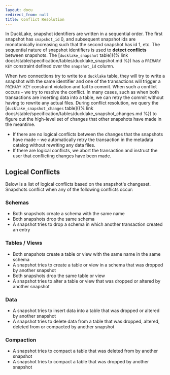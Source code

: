 ```yaml
---
layout: docu
redirect_from: null
title: Conflict Resolution
---
```


In DuckLake, snapshot identifiers are written in a sequential order.
The first snapshot has `snapshot_id` 0, and subsequent snapshot ids are monotonically increasing such that the second snapshot has id 1, etc.
The sequential nature of snapshot identifiers is used to **detect conflicts** between snapshots. The [`ducklake_snapshot` table]({% link docs/stable/specification/tables/ducklake_snapshot.md %}) has a `PRIMARY KEY` constraint defined over the `snapshot_id` column.

When two connections try to write to a `ducklake` table, they will try to write a snapshot with the same identifier and one of the transactions will trigger a `PRIMARY KEY` constraint violation and fail to commit.
When such a conflict occurs – we try to resolve the conflict. In many cases, such as when both transactions are inserting data into a table, we can retry the commit without having to rewrite any actual files.
During conflict resolution, we query the [`ducklake_snapshot_changes` table]({% link docs/stable/specification/tables/ducklake_snapshot_changes.md %}) to figure out the high-level set of changes that other snapshots have made in the meantime.

* If there are no logical conflicts between the changes that the snapshots have made – we automatically retry the transaction in the metadata catalog without rewriting any data files.
* If there are logical conflicts, we abort the transaction and instruct the user that conflicting changes have been made.

## Logical Conflicts

Below is a list of logical conflicts based on the snapshot's changeset. Snapshots conflict when any of the following conflicts occur:

### Schemas

* Both snapshots create a schema with the same name
* Both snapshots drop the same schema
* A snapshot tries to drop a schema in which another transaction created an entry

### Tables / Views

* Both snapshots create a table or view with the same name in the same schema
* A snapshot tries to create a table or view in a schema that was dropped by another snapshot
* Both snapshots drop the same table or view
* A snapshot tries to alter a table or view that was dropped or altered by another snapshot

### Data

* A snapshot tries to insert data into a table that was dropped or altered by another snapshot
* A snapshot tries to delete data from a table that was dropped, altered, deleted from or compacted by another snapshot

### Compaction

* A snapshot tries to compact a table that was deleted from by another snapshot
* A snapshot tries to compact a table that was dropped by another snapshot
